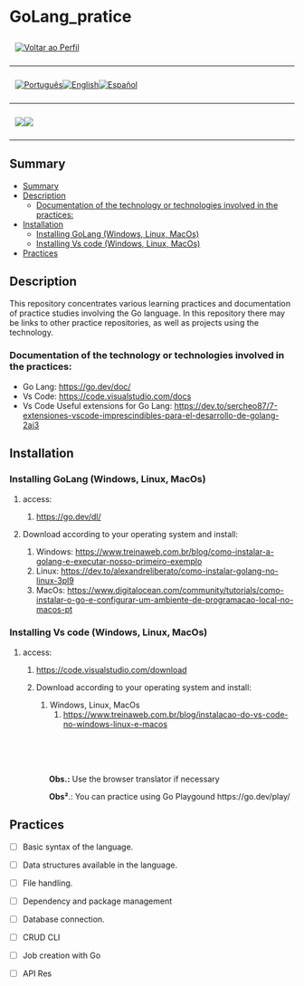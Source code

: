 <p align="center">
  <h1>
    GoLang_pratice
  </h1>
</p>

<div style="display: flex; align-items: center; padding: 10px;">
  <span>
    <a href="https://github.com/rocunha09/rocunha09/blob/main/README_EN.md">
        <img src="https://img.shields.io/badge/-Home-black?style=for-the-badge" alt="Voltar ao Perfil">
    </a>
</span>
</div>

---

<div style="display: flex; align-items: center; padding: 10px;">
  <span>
    <a href="https://github.com/rocunha09/go_pratice/blob/main/README.md">
      <img src="https://img.shields.io/badge/-Português-green?style=for-the-badge" alt="Português">
    </a>
  </span>

  <span>
    <a href="https://github.com/rocunha09/go_pratice/blob/main/README_EN.md">
      <img src="https://img.shields.io/badge/-English-blue?style=for-the-badge" alt="English">
    </a>
  </span>

  <span>
    <a href="https://github.com/rocunha09/go_pratice/blob/main/README_ES.md">
      <img src="https://img.shields.io/badge/-Español-red?style=for-the-badge" alt="Español">
    </a>
  </span>
</div>

---

<div style="display: flex; align-items: center; padding: 10px;">
  <span>
    <img src="https://img.shields.io/badge/Go-00ADD8?style=for-the-badge&logo=go&logoColor=white" />
  </span>
  <span>
    <img src="https://img.shields.io/badge/VSCode-0078D4?style=for-the-badge&logo=visual%20studio%20code&logoColor=white" />
  </span>
</div>

---

## Summary

- [Summary](#summary)
- [Description](#description)
  - [Documentation of the technology or technologies involved in the practices:](#documentation-of-the-technology-or-technologies-involved-in-the-practices)
- [Installation](#installation)
  - [Installing GoLang (Windows, Linux, MacOs)](#installing-golang-windows-linux-macos)
  - [Installing Vs code (Windows, Linux, MacOs)](#installing-vs-code-windows-linux-macos)
- [Practices](#practices)


## Description

This repository concentrates various learning practices and documentation of practice studies involving the Go language.
In this repository there may be links to other practice repositories, as well as projects using the technology.

### Documentation of the technology or technologies involved in the practices:
- Go Lang: https://go.dev/doc/
- Vs Code: https://code.visualstudio.com/docs
- Vs Code  Useful extensions for Go Lang: https://dev.to/sercheo87/7-extensiones-vscode-imprescindibles-para-el-desarrollo-de-golang-2ai3

## Installation

### Installing GoLang (Windows, Linux, MacOs)
1. access:
   1. https://go.dev/dl/ 

2. Download according to your operating system and install:
   1. Windows: https://www.treinaweb.com.br/blog/como-instalar-a-golang-e-executar-nosso-primeiro-exemplo 
   2. Linux: https://dev.to/alexandreliberato/como-instalar-golang-no-linux-3pl9
   3. MacOs: https://www.digitalocean.com/community/tutorials/como-instalar-o-go-e-configurar-um-ambiente-de-programacao-local-no-macos-pt

### Installing Vs code (Windows, Linux, MacOs)
1. access:
   1. https://code.visualstudio.com/download
   
   2. Download according to your operating system and install:
      1. Windows, Linux, MacOs
         1. https://www.treinaweb.com.br/blog/instalacao-do-vs-code-no-windows-linux-e-macos

<p style="margin-top: 80px; margin-left: 70px;">
  <strong>Obs.:</strong> Use the browser translator if necessary
</p>
<p style="margin-botton:80px; margin-left: 70px;">
  <strong>Obs²</strong>.: You can practice using Go Playgound https://go.dev/play/
</p>

## Practices

- [ ] Basic syntax of the language.
- [ ] Data structures available in the language.
- [ ] File handling.
- [ ] Dependency and package management
- [ ] Database connection.
- [ ] CRUD CLI
- [ ] Job creation with Go
- [ ] API Res


